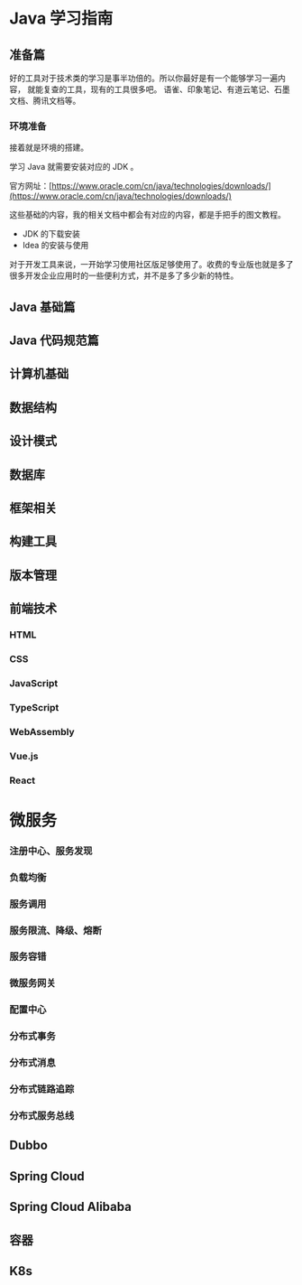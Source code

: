 # Java 学习指南

## 准备篇

好的工具对于技术类的学习是事半功倍的。所以你最好是有一个能够学习一遍内容， 就能复查的工具，现有的工具很多吧。 语雀、印象笔记、有道云笔记、石墨文档、腾讯文档等。

### 环境准备

接着就是环境的搭建。

学习 Java 就需要安装对应的 JDK 。

官方网址：[https://www.oracle.com/cn/java/technologies/downloads/](https://www.oracle.com/cn/java/technologies/downloads/)

这些基础的内容，我的相关文档中都会有对应的内容，都是手把手的图文教程。

- JDK 的下载安装
- Idea 的安装与使用

对于开发工具来说，一开始学习使用社区版足够使用了。收费的专业版也就是多了很多开发企业应用时的一些便利方式，并不是多了多少新的特性。

## Java 基础篇



## Java 代码规范篇



## 计算机基础

## 数据结构

## 设计模式

## 数据库

## 框架相关

## 构建工具

## 版本管理

## 前端技术

### HTML

### CSS

### JavaScript

### TypeScript

### WebAssembly

### Vue.js

### React

# 微服务

### 注册中心、服务发现

### 负载均衡

### 服务调用

### 服务限流、降级、熔断

### 服务容错

### 微服务网关

### 配置中心

### 分布式事务

### 分布式消息

### 分布式链路追踪

### 分布式服务总线



## Dubbo

## Spring Cloud 

## Spring Cloud Alibaba

## 容器

## K8s

